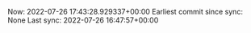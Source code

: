 Now: 2022-07-26 17:43:28.929337+00:00 Earliest commit since sync: None Last sync: 2022-07-26 16:47:57+00:00
